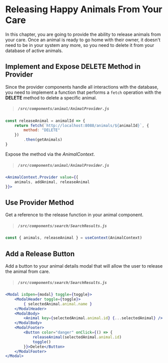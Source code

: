# Releasing Happy Animals From Your Care

In this chapter, you are going to provide the ability to release animals from your care. Once an animal is ready to go home with their owner, it doesn't need to be in your system any more, so you need to delete it from your database of active animals.

## Implement and Expose DELETE Method in Provider

Since the provider components handle all interactions with the database, you need to implement a function that performs a `fetch` operation with the **DELETE** method to delete a specific animal.

> ##### `/src/components/animal/AnimalProvider.js`

```js
const releaseAnimal = animalId => {
    return fetch(`http://localhost:8088/animals/${animalId}`, {
        method: "DELETE"
    })
        .then(getAnimals)
}
```

Expose the method via the _AnimalContext_.

> ##### `/src/components/animal/AnimalProvider.js`

```jsx
<AnimalContext.Provider value={{
    animals, addAnimal, releaseAnimal
}}>
```

## Use Provider Method

Get a reference to the release function in your animal component.

> ##### `/src/components/search/SearchResults.js`

```js
const { animals, releaseAnimal } = useContext(AnimalContext)
```

## Add a Release Button

Add a button to your animal details modal that will allow the user to release the animal from care.

> ##### `/src/components/search/SearchResults.js`

```jsx
<Modal isOpen={modal} toggle={toggle}>
    <ModalHeader toggle={toggle}>
        { selectedAnimal.animal.name }
    </ModalHeader>
    <ModalBody>
        <Animal key={selectedAnimal.animal.id} {...selectedAnimal} />
    </ModalBody>
    <ModalFooter>
        <Button color="danger" onClick={() => {
            releaseAnimal(selectedAnimal.animal.id)
            toggle()
        }}>Delete</Button>
    </ModalFooter>
</Modal>
```
